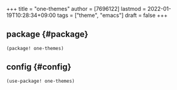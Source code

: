 +++
title = "one-themes"
author = [7696122]
lastmod = 2022-01-19T10:28:34+09:00
tags = ["theme", "emacs"]
draft = false
+++

## package {#package}

```elisp
(package! one-themes)
```


## config {#config}

```elisp
(use-package! one-themes)
```
